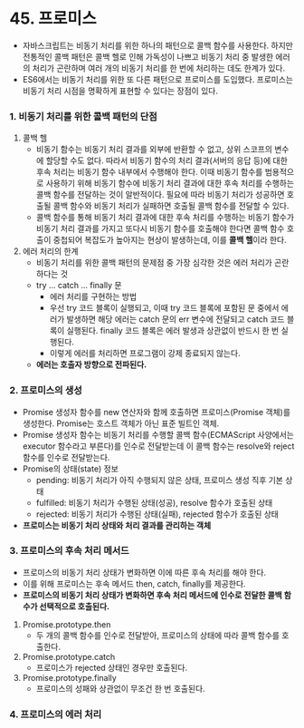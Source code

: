# 45. 프로미스

- 자바스크립트는 비동기 처리를 위한 하나의 패턴으로 콜백 함수를 사용한다. 하지만 전통적인 콜백 패턴은 콜백 헬로 인해 가독성이 나쁘고 비동기 처리 중 발생한 에러의 처리가 곤란하며 여러 개의 비동기 처리를 한 번에 처리하는 데도 한계가 있다.
- ES6에서는 비동기 처리를 위한 또 다른 패턴으로 프로미스를 도입했다. 프로미스는 비동기 처리 시점을 명확하게 표현할 수 있다는 장점이 있다.



### 1. 비동기 처리를 위한 콜백 패턴의 단점

1. 콜백 헬
   - 비동기 함수는 비동기 처리 결과를 외부에 반환할 수 없고, 상위 스코프의 변수에 할당할 수도 없다. 따라서 비동기 함수의 처리 결과(서버의 응답 등)에 대한 후속 처리는 비동기 함수 내부에서 수행해야 한다. 이때 비동기 함수를 범용적으로 사용하기 위해 비동기 함수에 비동기 처리 결과에 대한 후속 처리를 수행하는 콜백 함수를 전달하는 것이 알반적이다. 필요에 따라 비동기 처리가 성공하면 호출될 콜백 함수와 비동기 처리가 실패하면 호출될 콜백 함수를 전달할 수 있다.
   - 콜백 함수를 통해 비동기 처리 결과에 대한 후속 처리를 수행하는 비동기 함수가 비동기 처리 결과를 가지고 또다시 비동기 함수를 호출해야 한다면 콜백 함수 호출이 중첩되어 복잡도가 높아지는 현상이 발생하는데, 이를 **콜백 헬**이라 한다.
2. 에러 처리의 한계
   - 비동기 처리를 위한 콜백 패턴의 문제점 중 가장 심각한 것은 에러 처리가 곤란하다는 것
   - try ... catch ... finally 문
     - 에러 처리를 구현하는 방법
     - 우선 try 코드 블록이 실행되고, 이때 try 코드 블록에 포함된 문 중에서 에러가 발생하면 해당 에러는 catch 문의 err 변수에 전달되고 catch 코드 블록이 실행된다. finally 코드 블록은 에러 발생과 상관없이 반드시 한 번 실행된다.
     - 이렇게 에러를 처리하면 프로그램이 강제 종료되지 않는다.
   - **에러는 호출자 방향으로 전파된다.**



### 2. 프로미스의 생성

- Promise 생성자 함수를 new 연산자와 함께 호출하면 프로미스(Promise 객체)를 생성한다. Promise는 호스트 객체가 아닌 표준 빌트인 객체.
- Promise 생성자 함수는 비동기 처리를 수행할 콜백 함수(ECMAScript 사양에서는 executor 함수라고 부른다)를 인수로 전달받는데 이 콜백 함수는 resolve와 reject 함수를 인수로 전달받는다.
- Promise의 상태(state) 정보
  - pending: 비동기 처리가 아직 수행되지 않은 상태, 프로미스 생성 직후 기본 상태
  - fulfilled: 비동기 처리가 수행된 상태(성공), resolve 함수가 호출된 상태
  - rejected: 비동기 처리가 수행된 상태(실패), rejected 함수가 호출된 상태
- **프로미스는 비동기 처리 상태와 처리 결과를 관리하는 객체**



### 3. 프로미스의 후속 처리 메서드

- 프로미스의 비동기 처리 상태가 변화하면 이에 따른 후속 처리를 해야 한다.
- 이를 위해 프로미스는 후속 메서드 then, catch, finally를 제공한다.
- **프로미스의 비동기 처리 상태가 변화하면 후속 처리 메서드에 인수로 전달한 콜백 함수가 선택적으로 호출된다.**

1. Promise.prototype.then
   - 두 개의 콜백 함수를 인수로 전달받아, 프로미스의 상태에 따라 콜백 함수를 호출한다.
2. Promise.prototype.catch
   - 프로미스가 rejected 상태인 경우만 호출된다.
3. Promise.prototype.finally
   - 프로미스의 성패와 상관없이 무조건 한 번 호출된다.



### 4. 프로미스의 에러 처리

